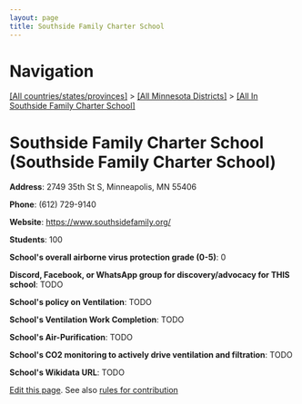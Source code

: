 ```yaml
---
layout: page
title: Southside Family Charter School
---
```

# Navigation

[[All countries/states/provinces]](../../..) > [[All Minnesota Districts]](../..) > [[All In Southside Family Charter School]](..)

# Southside Family Charter School (Southside Family Charter School)

**Address**: 2749 35th St S, Minneapolis, MN 55406

**Phone**: (612) 729-9140

**Website**: <https://www.southsidefamily.org/>

**Students**: 100

**School's overall airborne virus protection grade (0-5)**: 0

**Discord, Facebook, or WhatsApp group for discovery/advocacy for THIS school**: TODO

**School's policy on Ventilation**: TODO

**School's Ventilation Work Completion**: TODO

**School's Air-Purification**: TODO

**School's CO2 monitoring to actively drive ventilation and filtration**: TODO

**School's Wikidata URL**: TODO


[Edit this page](https://github.com/ventilate-schools/MN/edit/main/./Southside_Family_Charter_School/Southside_Family_Charter_School.md). See also [rules for contribution](../../../contribution-rules/)